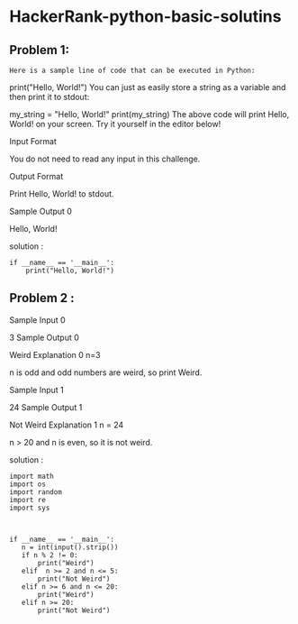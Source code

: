# HackerRank-python-basic-solutins


##   Problem 1:
    Here is a sample line of code that can be executed in Python:

print("Hello, World!")
You can just as easily store a string as a variable and then print it to stdout:

my_string = "Hello, World!"
print(my_string)
The above code will print Hello, World! on your screen. Try it yourself in the editor below!

Input Format

You do not need to read any input in this challenge.

Output Format

Print Hello, World! to stdout.

Sample Output 0

Hello, World!

solution : 
```
if __name__ == '__main__':
    print("Hello, World!")

```



## Problem 2 :
Sample Input 0

3
Sample Output 0

Weird
Explanation 0
n=3

 n is odd and odd numbers are weird, so print Weird.

Sample Input 1

24
Sample Output 1

Not Weird
Explanation 1
n = 24

 n > 20 and n is even, so it is not weird.

 solution :
 ```
import math
import os
import random
import re
import sys



if __name__ == '__main__':
    n = int(input().strip())
    if n % 2 != 0:
        print("Weird")
    elif  n >= 2 and n <= 5:
        print("Not Weird")
    elif n >= 6 and n <= 20:
        print("Weird")
    elif n >= 20:
        print("Not Weird")
```
